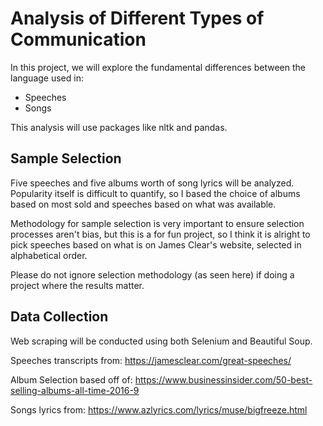 # Analysis of Different Types of Communication
In this project, we will explore the fundamental differences between the language used in:
* Speeches
* Songs

This analysis will use packages like nltk and pandas.

## Sample Selection
Five speeches and five albums worth of song lyrics will be analyzed.
Popularity itself is difficult to quantify, so I based the choice of albums based on most sold and speeches based on what was available.

Methodology for sample selection is very important to ensure selection processes aren't bias, 
but this is a for fun project, so I think it is alright to pick speeches based on what is on
James Clear's website, selected in alphabetical order.

Please do not ignore selection methodology (as seen here) if doing a project where the results matter.

## Data Collection
Web scraping will be conducted using both Selenium and Beautiful Soup.

Speeches transcripts from:
https://jamesclear.com/great-speeches/

Album Selection based off of:
https://www.businessinsider.com/50-best-selling-albums-all-time-2016-9

Songs lyrics from:
https://www.azlyrics.com/lyrics/muse/bigfreeze.html
